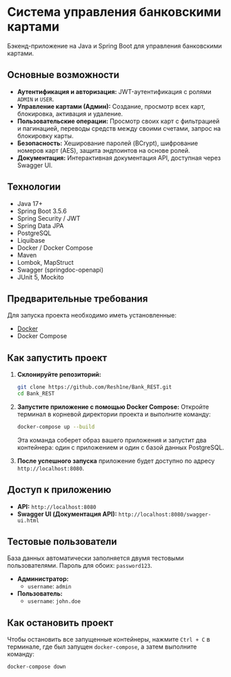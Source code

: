 # Система управления банковскими картами

Бэкенд-приложение на Java и Spring Boot для управления банковскими картами.

## Основные возможности

-   **Аутентификация и авторизация:** JWT-аутентификация с ролями `ADMIN` и `USER`.
-   **Управление картами (Админ):** Создание, просмотр всех карт, блокировка, активация и удаление.
-   **Пользовательские операции:** Просмотр своих карт с фильтрацией и пагинацией, переводы средств между своими счетами, запрос на блокировку карты.
-   **Безопасность:** Хеширование паролей (BCrypt), шифрование номеров карт (AES), защита эндпоинтов на основе ролей.
-   **Документация:** Интерактивная документация API, доступная через Swagger UI.

## Технологии

-   Java 17+
-   Spring Boot 3.5.6
-   Spring Security / JWT
-   Spring Data JPA
-   PostgreSQL
-   Liquibase
-   Docker / Docker Compose
-   Maven
-   Lombok, MapStruct
-   Swagger (springdoc-openapi)
-   JUnit 5, Mockito

## Предварительные требования

Для запуска проекта необходимо иметь установленные:
-   [Docker](https://www.docker.com/products/docker-desktop/)
-   Docker Compose

## Как запустить проект

1.  **Склонируйте репозиторий:**
    ```bash
    git clone https://github.com/Resh1ne/Bank_REST.git
    cd Bank_REST
    ```

2.  **Запустите приложение с помощью Docker Compose:**
    Откройте терминал в корневой директории проекта и выполните команду:
    ```bash
    docker-compose up --build
    ```
    Эта команда соберет образ вашего приложения и запустит два контейнера: один с приложением и один с базой данных PostgreSQL.

3. **После успешного запуска** приложение будет доступно по адресу `http://localhost:8080`.

## Доступ к приложению

-   **API:** `http://localhost:8080`
-   **Swagger UI (Документация API):** `http://localhost:8080/swagger-ui.html`

## Тестовые пользователи

База данных автоматически заполняется двумя тестовыми пользователями. Пароль для обоих: `password123`.

-   **Администратор:**
    -   `username`: `admin`
-   **Пользователь:**
    -   `username`: `john.doe`

## Как остановить проект

Чтобы остановить все запущенные контейнеры, нажмите `Ctrl + C` в терминале, где был запущен `docker-compose`, а затем выполните команду:
```bash
docker-compose down
```